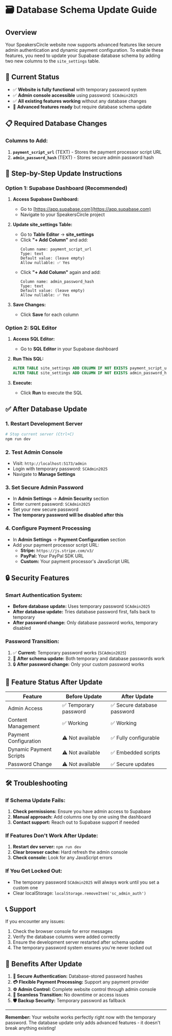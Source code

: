 # 🗃️ Database Schema Update Guide

## Overview
Your SpeakersCircle website now supports advanced features like secure admin authentication and dynamic payment configuration. To enable these features, you need to update your Supabase database schema by adding two new columns to the `site_settings` table.

## 🔄 Current Status
- ✅ **Website is fully functional** with temporary password system
- ✅ **Admin console accessible** using password: `SCAdmin2025`
- ✅ **All existing features working** without any database changes
- 🔧 **Advanced features ready** but require database schema update

## 📋 Required Database Changes

### Columns to Add:
1. **`payment_script_url`** (TEXT) - Stores the payment processor script URL
2. **`admin_password_hash`** (TEXT) - Stores secure admin password hash

## 🚀 Step-by-Step Update Instructions

### Option 1: Supabase Dashboard (Recommended)

1. **Access Supabase Dashboard:**
   - Go to [https://app.supabase.com](https://app.supabase.com)
   - Navigate to your SpeakersCircle project

2. **Update site_settings Table:**
   - Go to **Table Editor** → **site_settings**
   - Click **"+ Add Column"** and add:
     ```
     Column name: payment_script_url
     Type: text
     Default value: (leave empty)
     Allow nullable: ✅ Yes
     ```
   - Click **"+ Add Column"** again and add:
     ```
     Column name: admin_password_hash
     Type: text
     Default value: (leave empty)
     Allow nullable: ✅ Yes
     ```

3. **Save Changes:**
   - Click **Save** for each column

### Option 2: SQL Editor

1. **Access SQL Editor:**
   - Go to **SQL Editor** in your Supabase dashboard

2. **Run This SQL:**
   ```sql
   ALTER TABLE site_settings ADD COLUMN IF NOT EXISTS payment_script_url TEXT;
   ALTER TABLE site_settings ADD COLUMN IF NOT EXISTS admin_password_hash TEXT;
   ```

3. **Execute:**
   - Click **Run** to execute the SQL

## ✅ After Database Update

### 1. Restart Development Server
```bash
# Stop current server (Ctrl+C)
npm run dev
```

### 2. Test Admin Console
- Visit: `http://localhost:5173/admin`
- Login with temporary password: `SCAdmin2025`
- Navigate to **Manage Settings**

### 3. Set Secure Admin Password
- In **Admin Settings** → **Admin Security** section
- Enter current password: `SCAdmin2025`
- Set your new secure password
- **The temporary password will be disabled after this**

### 4. Configure Payment Processing
- In **Admin Settings** → **Payment Configuration** section
- Add your payment processor script URL:
  - **Stripe:** `https://js.stripe.com/v3/`
  - **PayPal:** Your PayPal SDK URL
  - **Custom:** Your payment processor's JavaScript URL

## 🔒 Security Features

### Smart Authentication System:
- **Before database update:** Uses temporary password `SCAdmin2025`
- **After database update:** Tries database password first, falls back to temporary
- **After password change:** Only database password works, temporary disabled

### Password Transition:
1. ✅ **Current:** Temporary password works (`SCAdmin2025`)
2. 🔄 **After schema update:** Both temporary and database passwords work
3. 🔒 **After password change:** Only your custom password works

## 🎯 Feature Status After Update

| Feature | Before Update | After Update |
|---------|---------------|--------------|
| Admin Access | ✅ Temporary password | ✅ Secure database password |
| Content Management | ✅ Working | ✅ Working |
| Payment Configuration | ⚠️ Not available | ✅ Fully configurable |
| Dynamic Payment Scripts | ⚠️ Not available | ✅ Embedded scripts |
| Password Change | ⚠️ Not available | ✅ Secure updates |

## 🛠️ Troubleshooting

### If Schema Update Fails:
1. **Check permissions:** Ensure you have admin access to Supabase
2. **Manual approach:** Add columns one by one using the dashboard
3. **Contact support:** Reach out to Supabase support if needed

### If Features Don't Work After Update:
1. **Restart dev server:** `npm run dev`
2. **Clear browser cache:** Hard refresh the admin console
3. **Check console:** Look for any JavaScript errors

### If You Get Locked Out:
- The temporary password `SCAdmin2025` will always work until you set a custom one
- Clear localStorage: `localStorage.removeItem('sc_admin_auth')`

## 📞 Support

If you encounter any issues:
1. Check the browser console for error messages
2. Verify the database columns were added correctly
3. Ensure the development server restarted after schema update
4. The temporary password system ensures you're never locked out

## 🎉 Benefits After Update

1. **🔐 Secure Authentication:** Database-stored password hashes
2. **💳 Flexible Payment Processing:** Support any payment provider
3. **⚙️ Admin Control:** Complete website control through admin console
4. **🔄 Seamless Transition:** No downtime or access issues
5. **🛡️ Backup Security:** Temporary password as fallback

---

**Remember:** Your website works perfectly right now with the temporary password. The database update only adds advanced features - it doesn't break anything existing!
